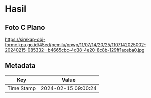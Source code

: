 # Hasil

## Foto C Plano

https://sirekap-obj-formc.kpu.go.id/45ed/pemilu/ppwp/11/07/14/20/25/1107142025002-20240215-085332--b4665cbc-4d38-4e20-8c8b-129ff1aceba0.jpg


## Metadata

| Key        | Value               |
| ---------- | ------------------- |
| Time Stamp | 2024-02-15 09:00:24 |



